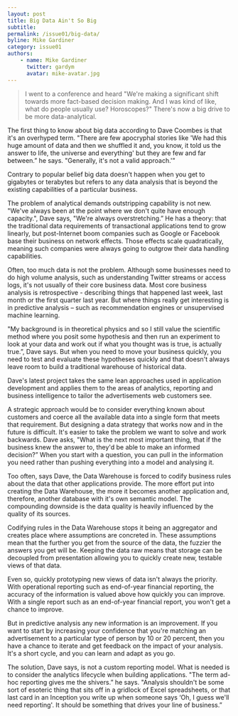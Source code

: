 ```yaml
---
layout: post
title: Big Data Ain't So Big
subtitle:
permalink: /issue01/big-data/
byline: Mike Gardiner
category: issue01
authors:
    - name: Mike Gardiner
      twitter: gardym
      avatar: mike-avatar.jpg
---
```

> I went to a conference and heard "We're making a significant shift towards more fact-based decision making. And I was kind of like, what do people usually use? Horoscopes?" There's now a big drive to be more data-analytical.

The first thing to know about big data according to Dave Coombes is that it's an overhyped term. "There are few apocryphal stories like 'We had this huge amount of data and then we shuffled it and, you know, it told us the answer to life, the universe and everything' but they are few and far between.” he says. "Generally, it's not a valid approach.'”

Contrary to popular belief big data doesn't happen when you get to gigabytes or terabytes but refers to any data analysis that is beyond the existing capabilities of a particular business.

The problem of analytical demands outstripping capability is not new. "We've always been at the point where we don't quite have enough capacity.", Dave says, "We're always overstretching.” He has a theory: that the traditional data requirements of transactional applications tend to grow linearly, but post-Internet boom companies such as Google or Facebook base their business on network effects. Those effects scale quadratically, meaning such companies were always going to outgrow their data handling capabilities.

Often, too much data is not the problem. Although some businesses need to do high volume analysis, such as understanding Twitter streams or access logs, it's not usually of their core business data. Most core business analysis is retrospective - describing things that happened last week, last month or the first quarter last year. But where things really get interesting is in predictive analysis – such as recommendation engines or unsupervised machine learning.

"My background is in theoretical physics and so I still value the scientific method where you posit some hypothesis and then run an experiment to look at your data and work out if what you thought was is true, is actually true.”, Dave says. But when you need to move your business quickly, you need to test and evaluate these hypotheses quickly and that doesn't always leave room to build a traditional warehouse of historical data.

Dave's latest project takes the same lean approaches used in application development and applies them to the areas of analytics, reporting and business intelligence to tailor the advertisements web customers see.

A strategic approach would be to consider everything known about customers and coerce all the available data into a single form that meets that requirement. But designing a data strategy that works now and in the future is difficult. It's easier to take the problem we want to solve and work backwards. Dave asks, "What is the next most important thing, that if the business knew the answer to, they'd be able to make an informed decision?” When you start with a question, you can pull in the information you need rather than pushing everything into a model and analysing it.

Too often, says Dave, the Data Warehouse is forced to codify business rules about the data that other applications provide. The more effort put into creating the Data Warehouse, the more it becomes another application and, therefore, another database with it's own semantic model. The compounding downside is the data quality is heavily influenced by the quality of its sources.

Codifying rules in the Data Warehouse stops it being an aggregator and creates place where assumptions are concreted in. These assumptions mean that the further you get from the source of the data, the fuzzier the answers you get will be. Keeping the data raw means that storage can be decoupled from presentation allowing you to quickly create new, testable views of that data.

Even so, quickly prototyping new views of data isn't always the priority. With operational reporting such as end-of-year financial reporting, the accuracy of the information is valued above how quickly you can improve. With a single report such as an end-of-year financial report, you won't get a chance to improve.

But in predictive analysis any new information is an improvement. If you want to start by increasing your confidence that you're matching  an advertisement to a particular type of person by 10 or 20 percent, then you have a chance to iterate and get feedback on the impact of your analysis. It's a short cycle, and you can learn and adapt as you go.

The solution, Dave says, is not a custom reporting model. What is needed is to consider the analytics lifecycle when building applications. "The term ad-hoc reporting gives me the shivers.” he says. "Analysis shouldn't be some sort of esoteric thing that sits off in a gridlock of Excel spreadsheets, or that last card in an Inception you write up when someone says ‘Oh, I guess we'll need reporting'. It should be something that drives your line of business.”
